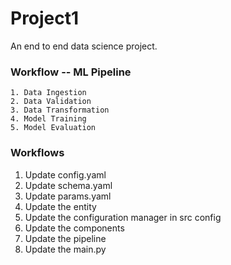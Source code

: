 # Project1
An end to end data science project.

### Workflow -- ML Pipeline

    1. Data Ingestion
    2. Data Validation
    3. Data Transformation
    4. Model Training
    5. Model Evaluation

### Workflows
1. Update config.yaml
2. Update schema.yaml
3. Update params.yaml
4. Update the entity
5. Update the configuration manager in src config
6. Update the components
7. Update the pipeline
8. Update the main.py
